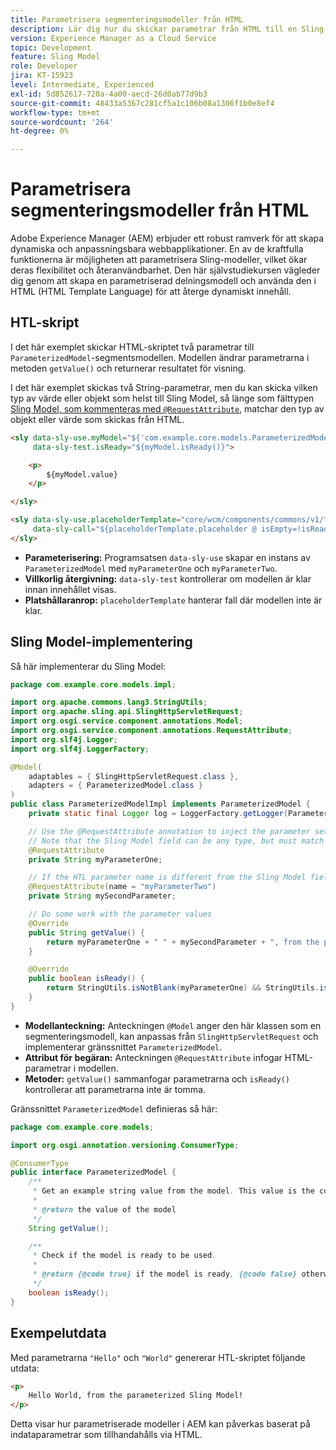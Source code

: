 ```yaml
---
title: Parametrisera segmenteringsmodeller från HTML
description: Lär dig hur du skickar parametrar från HTML till en Sling-modell i AEM.
version: Experience Manager as a Cloud Service
topic: Development
feature: Sling Model
role: Developer
jira: KT-15923
level: Intermediate, Experienced
exl-id: 5d852617-720a-4a00-aecd-26d0ab77d9b3
source-git-commit: 48433a5367c281cf5a1c106b08a1306f1b0e8ef4
workflow-type: tm+mt
source-wordcount: '264'
ht-degree: 0%

---
```


# Parametrisera segmenteringsmodeller från HTML

Adobe Experience Manager (AEM) erbjuder ett robust ramverk för att skapa dynamiska och anpassningsbara webbapplikationer. En av de kraftfulla funktionerna är möjligheten att parametrisera Sling-modeller, vilket ökar deras flexibilitet och återanvändbarhet. Den här självstudiekursen vägleder dig genom att skapa en parametriserad delningsmodell och använda den i HTML (HTML Template Language) för att återge dynamiskt innehåll.

## HTL-skript

I det här exemplet skickar HTML-skriptet två parametrar till `ParameterizedModel`-segmentsmodellen. Modellen ändrar parametrarna i metoden `getValue()` och returnerar resultatet för visning.

I det här exemplet skickas två String-parametrar, men du kan skicka vilken typ av värde eller objekt som helst till Sling Model, så länge som fälttypen [Sling Model, som kommenteras med `@RequestAttribute`](#sling-model-implementation), matchar den typ av objekt eller värde som skickas från HTML.

```html
<sly data-sly-use.myModel="${'com.example.core.models.ParameterizedModel' @ myParameterOne='Hello', myParameterTwo='World'}"
     data-sly-test.isReady="${myModel.isReady()}">

    <p>
        ${myModel.value}
    </p>

</sly>

<sly data-sly-use.placeholderTemplate="core/wcm/components/commons/v1/templates.html"
     data-sly-call="${placeholderTemplate.placeholder @ isEmpty=!isReady}">
</sly>
```

- **Parameterisering:** Programsatsen `data-sly-use` skapar en instans av `ParameterizedModel` med `myParameterOne` och `myParameterTwo`.
- **Villkorlig återgivning:** `data-sly-test` kontrollerar om modellen är klar innan innehållet visas.
- **Platshållaranrop:** `placeholderTemplate` hanterar fall där modellen inte är klar.

## Sling Model-implementering

Så här implementerar du Sling Model:

```java
package com.example.core.models.impl;

import org.apache.commons.lang3.StringUtils;
import org.apache.sling.api.SlingHttpServletRequest;
import org.osgi.service.component.annotations.Model;
import org.osgi.service.component.annotations.RequestAttribute;
import org.slf4j.Logger;
import org.slf4j.LoggerFactory;

@Model(
    adaptables = { SlingHttpServletRequest.class },
    adapters = { ParameterizedModel.class }
)
public class ParameterizedModelImpl implements ParameterizedModel {
    private static final Logger log = LoggerFactory.getLogger(ParameterizedModelImpl.class);

    // Use the @RequestAttribute annotation to inject the parameter set in the HTL.
    // Note that the Sling Model field can be any type, but must match the type of object or value passed from HTL.
    @RequestAttribute
    private String myParameterOne;

    // If the HTL parameter name is different from the Sling Model field name, use the name attribute to specify the HTL parameter name
    @RequestAttribute(name = "myParameterTwo")
    private String mySecondParameter;

    // Do some work with the parameter values
    @Override
    public String getValue() {
        return myParameterOne + " " + mySecondParameter + ", from the parameterized Sling Model!";
    }

    @Override
    public boolean isReady() {
        return StringUtils.isNotBlank(myParameterOne) && StringUtils.isNotBlank(mySecondParameter);
    }
}
```

- **Modellanteckning:** Anteckningen `@Model` anger den här klassen som en segmenteringsmodell, kan anpassas från `SlingHttpServletRequest` och implementerar gränssnittet `ParameterizedModel`.
- **Attribut för begäran:** Anteckningen `@RequestAttribute` infogar HTML-parametrar i modellen.
- **Metoder:** `getValue()` sammanfogar parametrarna och `isReady()` kontrollerar att parametrarna inte är tomma.

Gränssnittet `ParameterizedModel` definieras så här:

```java
package com.example.core.models;

import org.osgi.annotation.versioning.ConsumerType;

@ConsumerType
public interface ParameterizedModel {
    /**
     * Get an example string value from the model. This value is the concatenation of the two parameters.
     * 
     * @return the value of the model
     */
    String getValue();

    /**
     * Check if the model is ready to be used.
     *
     * @return {@code true} if the model is ready, {@code false} otherwise
     */
    boolean isReady();
}
```

## Exempelutdata

Med parametrarna `"Hello"` och `"World"` genererar HTL-skriptet följande utdata:

```html
<p>
    Hello World, from the parameterized Sling Model!
</p>
```

Detta visar hur parametriserade modeller i AEM kan påverkas baserat på indataparametrar som tillhandahålls via HTML.
